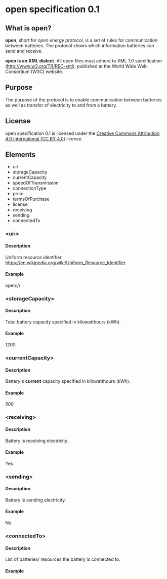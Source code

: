 # open specification 0.1
## What is open?

**open**, short for _open energy protocol_, is a set of rules for communication between batteries. The protocol shows which information batteries can send and receive.

**open is an XML dialect**. All open files must adhere to XML 1.0 specification (http://www.w3.org/TR/REC-xml), published at the World Wide Web Consortium (W3C) website.

## Purpose

The purpose of the protocol is to enable communication between batteries as well as transfer of electricity to and from a battery.

## License

open specification 0.1 is licensed under the [Creative Commons Attribution 4.0 International (CC BY 4.0)](https://creativecommons.org/licenses/by/4.0/) license.

## Elements

* uri
* storageCapacity
* currentCapacity
* speedOfTransmission
* connectionType
* price
* termsOfPurchase
* license
* receiving
* sending
* connectedTo
    


### \<uri\>
#### Description
Uniform resource identifier. 
https://en.wikipedia.org/wiki/Uniform_Resource_Identifier
#### Example
open://

### \<storageCapacity\>
#### Description
Total battery capacity specified in kilowatthours (kWh).
#### Example
_1200_

### \<currentCapacity\>
#### Description
Battery's **current** capacity specified in kilowatthours (kWh).
#### Example
_500_

### \<receiving\>
#### Description
Battery is receiving electricity.
#### Example
Yes

### \<sending\>
#### Description
Battery is sending electricity.
#### Example
No

### \<connectedTo\>
#### Description
List of batteries/ resources the battery is connected to.
#### Example

